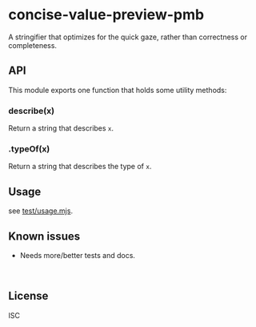 ﻿
<!--#echo json="package.json" key="name" underline="=" -->
concise-value-preview-pmb
=========================
<!--/#echo -->

<!--#echo json="package.json" key="description" -->
A stringifier that optimizes for the quick gaze, rather than correctness or
completeness.
<!--/#echo -->



API
---

This module exports one function that holds some utility methods:

### describe(x)

Return a string that describes `x`.



### .typeOf(x)

Return a string that describes the type of `x`.








Usage
-----

see [test/usage.mjs](test/usage.mjs).


<!--#toc stop="scan" -->



Known issues
------------

* Needs more/better tests and docs.




&nbsp;


License
-------
<!--#echo json="package.json" key=".license" -->
ISC
<!--/#echo -->
